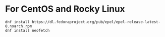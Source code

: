 # For CentOS and Rocky Linux
```
dnf install https://dl.fedoraproject.org/pub/epel/epel-release-latest-8.noarch.rpm
dnf install neofetch
```
